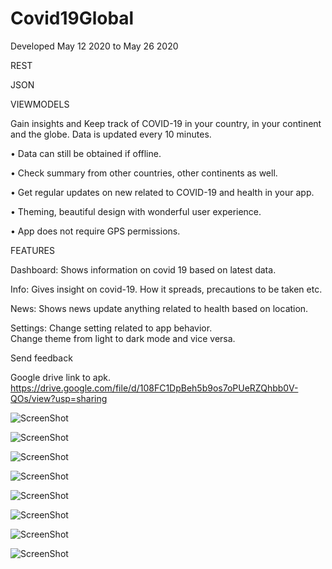 # Covid19Global
Developed May 12 2020 to May 26 2020


REST 

JSON

VIEWMODELS

Gain insights and Keep track of COVID-19 in your country, in your continent and the globe. Data is updated every 10 minutes.

•	Data can still be obtained if offline.

•	Check summary from other countries, other continents as well.

•	Get regular updates on new related to COVID-19 and health in your app.

•	Theming, beautiful design with wonderful user experience.

•	App does not require GPS permissions.

FEATURES

Dashboard:
Shows information on covid 19 based on latest data.

Info:
Gives insight on covid-19. How it spreads, precautions to be taken etc. 

News:
Shows news update anything related to health based on location.

Settings:
Change setting related to app behavior.  
Change theme from light to dark mode and vice versa.

Send feedback 

Google drive link to apk.
https://drive.google.com/file/d/108FC1DpBeh5b9os7oPUeRZQhbb0V-QOs/view?usp=sharing




![ScreenShot](https://github.com/commitware/Covid-19-Insight-tracker-Global/blob/master/app/src/main/res/screenshots/Screenshot_20200531_144822_commitware.ayia.covid19global.jpg)

![ScreenShot](https://github.com/commitware/Covid-19-Insight-tracker-Global/blob/master/app/src/main/res/screenshots/Screenshot_20200531_144825_commitware.ayia.covid19global.jpg)

![ScreenShot](https://github.com/commitware/Covid-19-Insight-tracker-Global/blob/master/app/src/main/res/screenshots/Screenshot_20200531_144827_commitware.ayia.covid19global.jpg)

![ScreenShot](https://github.com/commitware/Covid-19-Insight-tracker-Global/blob/master/app/src/main/res/screenshots/Screenshot_20200531_144830_commitware.ayia.covid19global.jpg)

![ScreenShot](https://github.com/commitware/Covid-19-Insight-tracker-Global/blob/master/app/src/main/res/screenshots/Screenshot_20200531_144836_commitware.ayia.covid19global.jpg)

![ScreenShot](https://github.com/commitware/Covid-19-Insight-tracker-Global/blob/master/app/src/main/res/screenshots/Screenshot_20200531_144901_commitware.ayia.covid19global.jpg)

![ScreenShot](https://github.com/commitware/Covid-19-Insight-tracker-Global/blob/master/app/src/main/res/screenshots/Screenshot_20200527_040758_commitware.ayia.covid19.jpg)

![ScreenShot](https://github.com/commitware/Covid-19-Insight-tracker-Global/blob/master/app/src/main/res/screenshots/Screenshot_20200527_040831_commitware.ayia.covid19.jpg)



